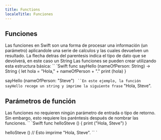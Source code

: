 ```yaml
---
title: Functions
localeTitle: Funciones
---
```

## Funciones

Las funciones en Swift son una forma de procesar una información (un parámetro) aplicandole una serie de calculos y las cuales devuelven un resultado. 
La flecha detras del parentesis indica el tipo de dato que se devolverá, en este caso un String
Las funciones se pueden crear utilizando esta estructura básica: \`\` \`Swift func sayHello (nameOfPerson: String) -> String { let hola = "Hola," + nameOfPerson + "." print (hola) }

sayHello (nameOfPerson: "Steve") ` ``En este ejemplo, la función sayHello recoge un string y imprime la siguiente frase` "Hola, Steve".

## Parámetros de función

Las funciones no requieren ningún parámetro de entrada o tipo de retorno. Sin embargo, esto requiere los paréntesis después de nombrar las funciones. \`\` \`Swift func helloSteve () { print ("Hola, Steve") }

helloSteve () // Esto imprime "Hola, Steve". \`\` \`
